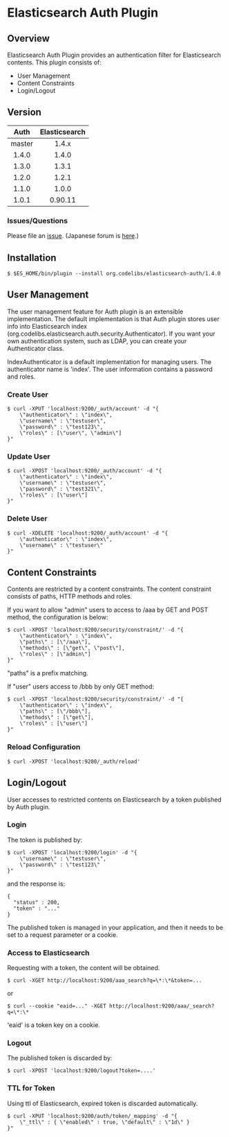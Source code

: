 Elasticsearch Auth Plugin
=========================

## Overview

Elasticsearch Auth Plugin provides an authentication filter for Elasticsearch contents.
This plugin consists of:

* User Management
* Content Constraints
* Login/Logout

## Version

| Auth   | Elasticsearch |
|:------:|:-------------:|
| master | 1.4.x         |
| 1.4.0  | 1.4.0         |
| 1.3.0  | 1.3.1         |
| 1.2.0  | 1.2.1         |
| 1.1.0  | 1.0.0         |
| 1.0.1  | 0.90.11       |

### Issues/Questions

Please file an [issue](https://github.com/codelibs/elasticsearch-auth/issues "issue").
(Japanese forum is [here](https://github.com/codelibs/codelibs-ja-forum "here").)

## Installation

    $ $ES_HOME/bin/plugin --install org.codelibs/elasticsearch-auth/1.4.0

## User Management

The user management feature for Auth plugin is an extensible implementation. 
The default implementation is that Auth plugin stores user info into Elasticsearch index (org.codelibs.elasticsearch.auth.security.Authenticator).
If you want your own authentication system, such as LDAP, you can create your Authenticator class.

IndexAuthenticator is a default implementation for managing users.
The authenticator name is 'index'.
The user information contains a password and roles.

### Create User

    $ curl -XPUT 'localhost:9200/_auth/account' -d "{
        \"authenticator\" : \"index\",
        \"username\" : \"testuser\",
        \"password\" : \"test123\",
        \"roles\" : [\"user\", \"admin\"]
    }"

### Update User

    $ curl -XPOST 'localhost:9200/_auth/account' -d "{
        \"authenticator\" : \"index\",
        \"username\" : \"testuser\",
        \"password\" : \"test321\",
        \"roles\" : [\"user\"]
    }"

### Delete User

    $ curl -XDELETE 'localhost:9200/_auth/account' -d "{
        \"authenticator\" : \"index\",
        \"username\" : \"testuser\"
    }"

## Content Constraints

Contents are restricted by a content constraints.
The content constraint consists of paths, HTTP methods and roles.

If you want to allow "admin" users to access to /aaa by GET and POST method, the configuration is below:

    $ curl -XPOST 'localhost:9200/security/constraint/' -d "{
        \"authenticator\" : \"index\",
        \"paths\" : [\"/aaa\"],
        \"methods\" : [\"get\", \"post\"],
        \"roles\" : [\"admin\"]
    }"

"paths" is a prefix matching.

If "user" users access to /bbb by only GET method:

    $ curl -XPOST 'localhost:9200/security/constraint/' -d "{
        \"authenticator\" : \"index\",
        \"paths\" : [\"/bbb\"],
        \"methods\" : [\"get\"],
        \"roles\" : [\"user\"]
    }"

### Reload Configuration

    $ curl -XPOST 'localhost:9200/_auth/reload'

## Login/Logout

User accesses to restricted contents on Elasticsearch by a token published by Auth plugin.

### Login

The token is published by:

    $ curl -XPOST 'localhost:9200/login' -d "{
        \"username\" : \"testuser\",
        \"password\" : \"test123\"
    }"
    
and the response is:

    {
      "status" : 200,
      "token" : "..."
    }

The published token is managed in your application, and then it needs to be set to a request parameter or a cookie.

### Access to Elasticsearch

Requesting with a token, the content will be obtained.

    $ curl -XGET http://localhost:9200/aaa_search?q=\*:\*&token=...

or

    $ curl --cookie "eaid=..." -XGET http://localhost:9200/aaa/_search?q=\*:\*

'eaid' is a token key on a cookie.

### Logout

The published token is discarded by:

    $ curl -XPOST 'localhost:9200/logout?token=....'


### TTL for Token

Using ttl of Elasticsearch, expired token is discarded automatically.

    $ curl -XPUT 'localhost:9200/auth/token/_mapping' -d "{
        \"_ttl\" : { \"enabled\" : true, \"default\" : \"1d\" }
    }"



